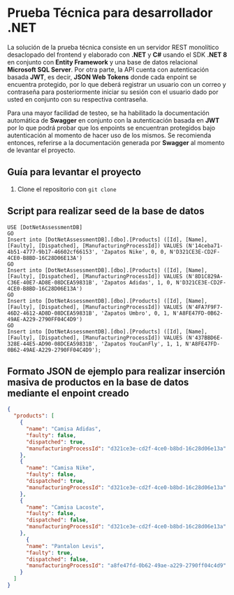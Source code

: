 # Prueba Técnica para desarrollador .NET

La solución de la prueba técnica consiste en un servidor REST monolítico desaclopado del frontend y
elaborado con **.NET** y **C#** usando el SDK **.NET 8** en conjunto con **Entity Framework**
y una base de datos relacional **Microsoft SQL Server**. Por otra parte, la API
cuenta con autenticación basada **JWT**, es decir, **JSON Web Tokens** donde
cada enpoint se encuentra protegido, por lo que deberá registrar un usuario
con un correo y contraseña para posteriormente iniciar su sesión con el usuario dado
por usted en conjunto con su respectiva contraseña.

Para una mayor facilidad de testeo, se ha habilitado la documentación automática de
**Swagger** en conjunto con la autenticación basada en **JWT** por lo que podrá probar
que los enpoints se encuentran protegidos bajo autenticación al momento de hacer uso de
los mismos. Se recomienda entonces, referirse a la documentación generada por **Swagger** al
momento de levantar el proyecto.

## Guía para levantar el proyecto

1. Clone el repositorio con `git clone`

## Script para realizar seed de la base de datos

```
USE [DotNetAssessmentDB]
GO
Insert into [DotNetAssessmentDB].[dbo].[Products] ([Id], [Name], [Faulty], [Dispatched], [ManufacturingProcessId]) VALUES (N'14ceba71-4b51-4777-9b17-46602cf66153', 'Zapatos Nike', 0, 0, N'D321CE3E-CD2F-4CE0-B8BD-16C28D06E13A')
GO
Insert into [DotNetAssessmentDB].[dbo].[Products] ([Id], [Name], [Faulty], [Dispatched], [ManufacturingProcessId]) VALUES (N'8D1C829A-C36E-40E7-AD8E-08DCEA59831B', 'Zapatos Adidas', 1, 0, N'D321CE3E-CD2F-4CE0-B8BD-16C28D06E13A')
GO
Insert into [DotNetAssessmentDB].[dbo].[Products] ([Id], [Name], [Faulty], [Dispatched], [ManufacturingProcessId]) VALUES (N'4FA7F9F7-46D2-4612-AD8D-08DCEA59831B', 'Zapatos Umbro', 0, 1, N'A8FE47FD-0B62-49AE-A229-2790FF04C4D9')
GO
Insert into [DotNetAssessmentDB].[dbo].[Products] ([Id], [Name], [Faulty], [Dispatched], [ManufacturingProcessId]) VALUES (N'437BBD6E-328E-44E5-AD90-08DCEA59831B', 'Zapatos YouCanFly', 1, 1, N'A8FE47FD-0B62-49AE-A229-2790FF04C4D9');
```

## Formato JSON de ejemplo para realizar inserción masiva de productos en la base de datos mediante el enpoint creado

```.json
{
  "products": [
    {
      "name": "Camisa Adidas",
      "faulty": false,
      "dispatched": true,
      "manufacturingProcessId": "d321ce3e-cd2f-4ce0-b8bd-16c28d06e13a"
    },
    {
      "name": "Camisa Nike",
      "faulty": false,
      "dispatched": true,
      "manufacturingProcessId": "d321ce3e-cd2f-4ce0-b8bd-16c28d06e13a"
    },
    {
      "name": "Camisa Lacoste",
      "faulty": false,
      "dispatched": false,
      "manufacturingProcessId": "d321ce3e-cd2f-4ce0-b8bd-16c28d06e13a"
    },
      {
      "name": "Pantalon Levis",
      "faulty": true,
      "dispatched": false,
      "manufacturingProcessId": "a8fe47fd-0b62-49ae-a229-2790ff04c4d9"
    }
  ]
}
```
